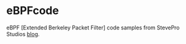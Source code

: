 # eBPFcode
eBPF [Extended Berkeley Packet Filter] code samples from StevePro Studios [blog](http://steveproxna.blogspot.com/search/label/eBPF).
